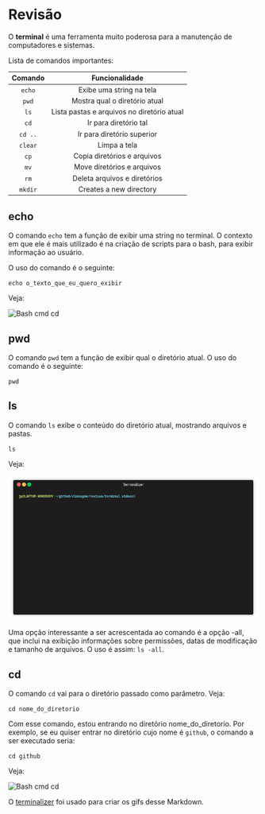# Revisão 

O **terminal** é uma ferramenta muito poderosa para a manutenção de computadores e sistemas.


Lista de comandos importantes:

Comando| Funcionalidade
:-----:|:-----:
`echo`| Exibe uma string na tela
`pwd`| Mostra qual o diretório atual
`ls`| Lista pastas e arquivos no diretório atual
`cd`| Ir para diretório tal
`cd ..`| Ir para diretório superior
`clear`| Limpa a tela
`cp`| Copia diretórios e arquivos
`mv`| Move diretórios e arquivos
`rm`| Deleta arquivos e diretórios
`mkdir`|Creates a new directory

## echo

O comando `echo` tem a função de exibir uma string no terminal. O contexto em que ele é mais utilizado é na criação de scripts para o bash, para exibir informação ao usuário.

O uso do comando é o seguinte:
```shell
echo o_texto_que_eu_quero_exibir

````
Veja:

![Bash cmd cd](https://github.com/jp-guimaraes/clonagem/blob/master/assets/terminal_gifs/cmd_echo.gif)

## pwd

O comando `pwd` tem a função de exibir qual o diretório atual. O uso do comando é o seguinte:
```shell
pwd
````
## ls

O comando `ls` exibe o conteúdo do diretório atual, mostrando arquivos e pastas. 

```shell
ls
```
Veja:

![Bash cmd ls](https://github.com/jp-guimaraes/clonagem/blob/master/assets/terminal_gifs/cmd_ls.gif)

Uma opção interessante a ser acrescentada ao comando é a opção -all, que inclui na exibição informações sobre permissões, datas de modificação e tamanho de arquivos. O uso é assim: `ls -all`.

## cd

O comando `cd` vai para o diretório passado como parâmetro. Veja:

```shell
cd nome_do_diretorio

````
Com esse comando, estou entrando no diretório nome_do_diretorio. Por exemplo, se eu quiser entrar no diretório cujo nome é `github`, o comando a ser executado seria: 
```shell
cd github

````
Veja:

![Bash cmd cd](https://github.com/jp-guimaraes/clonagem/blob/master/assets/terminal_gifs/cmd_cd.gif)





O [terminalizer](https://github.com/faressoft/terminalizer) foi usado para criar os gifs desse Markdown.
